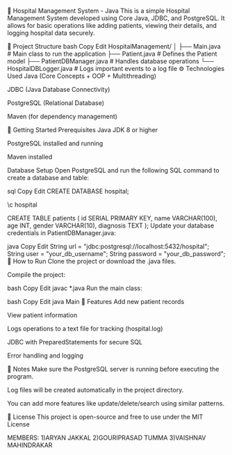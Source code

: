 🏥 Hospital Management System - Java
This is a simple Hospital Management System developed using Core Java, JDBC, and PostgreSQL. It allows for basic operations like adding patients, viewing their details, and logging hospital data securely.

📁 Project Structure
bash
Copy
Edit
HospitalManagement/
│
├── Main.java                # Main class to run the application
├── Patient.java             # Defines the Patient model
├── PatientDBManager.java    # Handles database operations
└── HospitalDBLogger.java    # Logs important events to a log file
⚙️ Technologies Used
Java (Core Concepts + OOP + Multithreading)

JDBC (Java Database Connectivity)

PostgreSQL (Relational Database)

Maven (for dependency management)

🚀 Getting Started
Prerequisites
Java JDK 8 or higher

PostgreSQL installed and running

Maven installed

Database Setup
Open PostgreSQL and run the following SQL command to create a database and table:

sql
Copy
Edit
CREATE DATABASE hospital;

\c hospital

CREATE TABLE patients (
    id SERIAL PRIMARY KEY,
    name VARCHAR(100),
    age INT,
    gender VARCHAR(10),
    diagnosis TEXT
);
Update your database credentials in PatientDBManager.java:

java
Copy
Edit
String url = "jdbc:postgresql://localhost:5432/hospital";
String user = "your_db_username";
String password = "your_db_password";
🧪 How to Run
Clone the project or download the .java files.

Compile the project:

bash
Copy
Edit
javac *.java
Run the main class:

bash
Copy
Edit
java Main
🧩 Features
Add new patient records

View patient information

Logs operations to a text file for tracking (hospital.log)

JDBC with PreparedStatements for secure SQL

Error handling and logging

📌 Notes
Make sure the PostgreSQL server is running before executing the program.

Log files will be created automatically in the project directory.

You can add more features like update/delete/search using similar patterns.

📄 License
This project is open-source and free to use under the MIT License

MEMBERS:
       1)ARYAN JAKKAL
       2)GOURIPRASAD TUMMA
       3)VAISHNAV MAHINDRAKAR